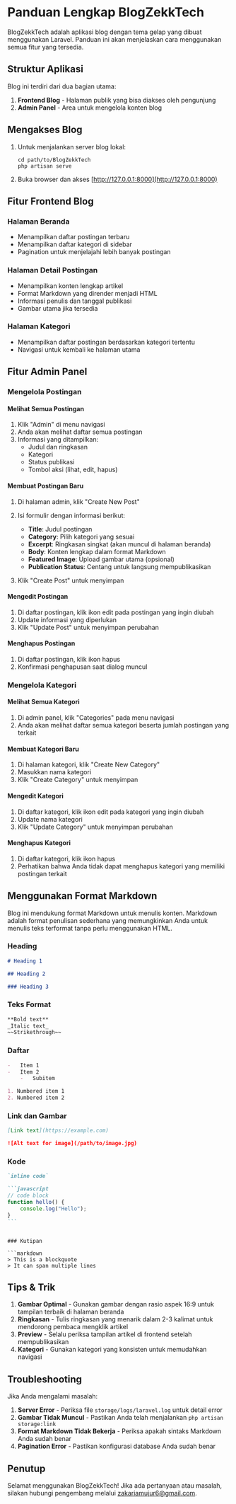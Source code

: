 # Panduan Lengkap BlogZekkTech

BlogZekkTech adalah aplikasi blog dengan tema gelap yang dibuat menggunakan Laravel. Panduan ini akan menjelaskan cara menggunakan semua fitur yang tersedia.

## Struktur Aplikasi

Blog ini terdiri dari dua bagian utama:

1. **Frontend Blog** - Halaman publik yang bisa diakses oleh pengunjung
2. **Admin Panel** - Area untuk mengelola konten blog

## Mengakses Blog

1. Untuk menjalankan server blog lokal:
    ```
    cd path/to/BlogZekkTech
    php artisan serve
    ```
2. Buka browser dan akses [http://127.0.0.1:8000](http://127.0.0.1:8000)

## Fitur Frontend Blog

### Halaman Beranda

-   Menampilkan daftar postingan terbaru
-   Menampilkan daftar kategori di sidebar
-   Pagination untuk menjelajahi lebih banyak postingan

### Halaman Detail Postingan

-   Menampilkan konten lengkap artikel
-   Format Markdown yang dirender menjadi HTML
-   Informasi penulis dan tanggal publikasi
-   Gambar utama jika tersedia

### Halaman Kategori

-   Menampilkan daftar postingan berdasarkan kategori tertentu
-   Navigasi untuk kembali ke halaman utama

## Fitur Admin Panel

### Mengelola Postingan

#### Melihat Semua Postingan

1. Klik "Admin" di menu navigasi
2. Anda akan melihat daftar semua postingan
3. Informasi yang ditampilkan:
    - Judul dan ringkasan
    - Kategori
    - Status publikasi
    - Tombol aksi (lihat, edit, hapus)

#### Membuat Postingan Baru

1. Di halaman admin, klik "Create New Post"
2. Isi formulir dengan informasi berikut:

    - **Title**: Judul postingan
    - **Category**: Pilih kategori yang sesuai
    - **Excerpt**: Ringkasan singkat (akan muncul di halaman beranda)
    - **Body**: Konten lengkap dalam format Markdown
    - **Featured Image**: Upload gambar utama (opsional)
    - **Publication Status**: Centang untuk langsung mempublikasikan

3. Klik "Create Post" untuk menyimpan

#### Mengedit Postingan

1. Di daftar postingan, klik ikon edit pada postingan yang ingin diubah
2. Update informasi yang diperlukan
3. Klik "Update Post" untuk menyimpan perubahan

#### Menghapus Postingan

1. Di daftar postingan, klik ikon hapus
2. Konfirmasi penghapusan saat dialog muncul

### Mengelola Kategori

#### Melihat Semua Kategori

1. Di admin panel, klik "Categories" pada menu navigasi
2. Anda akan melihat daftar semua kategori beserta jumlah postingan yang terkait

#### Membuat Kategori Baru

1. Di halaman kategori, klik "Create New Category"
2. Masukkan nama kategori
3. Klik "Create Category" untuk menyimpan

#### Mengedit Kategori

1. Di daftar kategori, klik ikon edit pada kategori yang ingin diubah
2. Update nama kategori
3. Klik "Update Category" untuk menyimpan perubahan

#### Menghapus Kategori

1. Di daftar kategori, klik ikon hapus
2. Perhatikan bahwa Anda tidak dapat menghapus kategori yang memiliki postingan terkait

## Menggunakan Format Markdown

Blog ini mendukung format Markdown untuk menulis konten. Markdown adalah format penulisan sederhana yang memungkinkan Anda untuk menulis teks terformat tanpa perlu menggunakan HTML.

### Heading

```markdown
# Heading 1

## Heading 2

### Heading 3
```

### Teks Format

```markdown
**Bold text**
_Italic text_
~~Strikethrough~~
```

### Daftar

```markdown
-   Item 1
-   Item 2
    -   Subitem

1. Numbered item 1
2. Numbered item 2
```

### Link dan Gambar

```markdown
[Link text](https://example.com)

![Alt text for image](/path/to/image.jpg)
```

### Kode

````markdown
`inline code`

```javascript
// code block
function hello() {
    console.log("Hello");
}
```
````

````

### Kutipan

```markdown
> This is a blockquote
> It can span multiple lines
````

## Tips & Trik

1. **Gambar Optimal** - Gunakan gambar dengan rasio aspek 16:9 untuk tampilan terbaik di halaman beranda
2. **Ringkasan** - Tulis ringkasan yang menarik dalam 2-3 kalimat untuk mendorong pembaca mengklik artikel
3. **Preview** - Selalu periksa tampilan artikel di frontend setelah mempublikasikan
4. **Kategori** - Gunakan kategori yang konsisten untuk memudahkan navigasi

## Troubleshooting

Jika Anda mengalami masalah:

1. **Server Error** - Periksa file `storage/logs/laravel.log` untuk detail error
2. **Gambar Tidak Muncul** - Pastikan Anda telah menjalankan `php artisan storage:link`
3. **Format Markdown Tidak Bekerja** - Periksa apakah sintaks Markdown Anda sudah benar
4. **Pagination Error** - Pastikan konfigurasi database Anda sudah benar

## Penutup

Selamat menggunakan BlogZekkTech! Jika ada pertanyaan atau masalah, silakan hubungi pengembang melalui [zakariamujur6@gmail.com](mailto:zakariamujur6@gmail.com).
